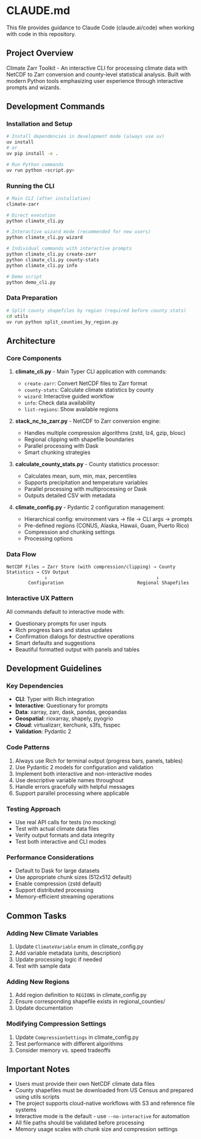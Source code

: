 # CLAUDE.md

This file provides guidance to Claude Code (claude.ai/code) when working with code in this repository.

## Project Overview

Climate Zarr Toolkit - An interactive CLI for processing climate data with NetCDF to Zarr conversion and county-level statistical analysis. Built with modern Python tools emphasizing user experience through interactive prompts and wizards.

## Development Commands

### Installation and Setup
```bash
# Install dependencies in development mode (always use uv)
uv install
# or
uv pip install -e .

# Run Python commands
uv run python <script.py>
```

### Running the CLI
```bash
# Main CLI (after installation)
climate-zarr

# Direct execution
python climate_cli.py

# Interactive wizard mode (recommended for new users)
python climate_cli.py wizard

# Individual commands with interactive prompts
python climate_cli.py create-zarr
python climate_cli.py county-stats
python climate_cli.py info

# Demo script
python demo_cli.py
```

### Data Preparation
```bash
# Split county shapefiles by region (required before county stats)
cd utils
uv run python split_counties_by_region.py
```

## Architecture

### Core Components
1. **climate_cli.py** - Main Typer CLI application with commands:
   - `create-zarr`: Convert NetCDF files to Zarr format
   - `county-stats`: Calculate climate statistics by county
   - `wizard`: Interactive guided workflow
   - `info`: Check data availability
   - `list-regions`: Show available regions

2. **stack_nc_to_zarr.py** - NetCDF to Zarr conversion engine:
   - Handles multiple compression algorithms (zstd, lz4, gzip, blosc)
   - Regional clipping with shapefile boundaries
   - Parallel processing with Dask
   - Smart chunking strategies

3. **calculate_county_stats.py** - County statistics processor:
   - Calculates mean, sum, min, max, percentiles
   - Supports precipitation and temperature variables
   - Parallel processing with multiprocessing or Dask
   - Outputs detailed CSV with metadata

4. **climate_config.py** - Pydantic 2 configuration management:
   - Hierarchical config: environment vars → file → CLI args → prompts
   - Pre-defined regions (CONUS, Alaska, Hawaii, Guam, Puerto Rico)
   - Compression and chunking settings
   - Processing options

### Data Flow
```
NetCDF Files → Zarr Store (with compression/clipping) → County Statistics → CSV Output
              ↓                                        ↓
        Configuration                           Regional Shapefiles
```

### Interactive UX Pattern
All commands default to interactive mode with:
- Questionary prompts for user inputs
- Rich progress bars and status updates
- Confirmation dialogs for destructive operations
- Smart defaults and suggestions
- Beautiful formatted output with panels and tables

## Development Guidelines

### Key Dependencies
- **CLI**: Typer with Rich integration
- **Interactive**: Questionary for prompts
- **Data**: xarray, zarr, dask, pandas, geopandas
- **Geospatial**: rioxarray, shapely, pyogrio
- **Cloud**: virtualizarr, kerchunk, s3fs, fsspec
- **Validation**: Pydantic 2

### Code Patterns
1. Always use Rich for terminal output (progress bars, panels, tables)
2. Use Pydantic 2 models for configuration and validation
3. Implement both interactive and non-interactive modes
4. Use descriptive variable names throughout
5. Handle errors gracefully with helpful messages
6. Support parallel processing where applicable

### Testing Approach
- Use real API calls for tests (no mocking)
- Test with actual climate data files
- Verify output formats and data integrity
- Test both interactive and CLI modes

### Performance Considerations
- Default to Dask for large datasets
- Use appropriate chunk sizes (512x512 default)
- Enable compression (zstd default)
- Support distributed processing
- Memory-efficient streaming operations

## Common Tasks

### Adding New Climate Variables
1. Update `ClimateVariable` enum in climate_config.py
2. Add variable metadata (units, description)
3. Update processing logic if needed
4. Test with sample data

### Adding New Regions
1. Add region definition to `REGIONS` in climate_config.py
2. Ensure corresponding shapefile exists in regional_counties/
3. Update documentation

### Modifying Compression Settings
1. Update `CompressionSettings` in climate_config.py
2. Test performance with different algorithms
3. Consider memory vs. speed tradeoffs

## Important Notes

- Users must provide their own NetCDF climate data files
- County shapefiles must be downloaded from US Census and prepared using utils scripts
- The project supports cloud-native workflows with S3 and reference file systems
- Interactive mode is the default - use `--no-interactive` for automation
- All file paths should be validated before processing
- Memory usage scales with chunk size and compression settings